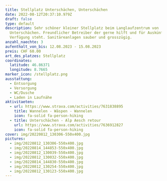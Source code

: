 ```yaml
---
title: Stellplatz Unterschächen, Unterschächen
date: 2022-08-12T20:37:10.979Z
draft: false
type: default
description: Sehr schöner kleiner Stellplatz beim Langlaufzentrum von
  Unterschächen. Freundlicher Betreiber der gerne hilft und für Auskünfte zur
  Verfügung steht. Sanitäreanlagen sauber und grosszügig.
anzahl_naechte: 3
aufenthalt_von_bis: 12.08.2023 - 15.08.2023
preis: CHF 60.00
art_des_platzes: Stellplatz
coordinates:
  latitude: 46.86371
  longitude: 8.7665
marker_icon: /stellplatz.png
ausstattung:
  - Entsorgung
  - Versorgung
  - WC/Dusche
  - Laden in Laufnähe
aktivitaeten:
  - url: https://www.strava.com/activities/7631838895
    title: Wannelen - Wäspen - Wannelen
    icon: fa-solid fa-person-hiking
  - title: Unterschächen - Alp Aesch retour
    url: https://www.strava.com/activities/7636912827
    icon: fa-solid fa-person-hiking
cover: img/20220812_130306-550x400.jpg
pictures:
  - img/20220812_130306-550x400.jpg
  - img/20220814_144853-550x400.jpg
  - img/20220812_130039-550x400.jpg
  - img/20220812_130032-550x400.jpg
  - img/20220814_144830-550x400.jpg
  - img/20220812_130254-550x400.jpg
  - img/20220812_130123-550x400.jpg
---
```

